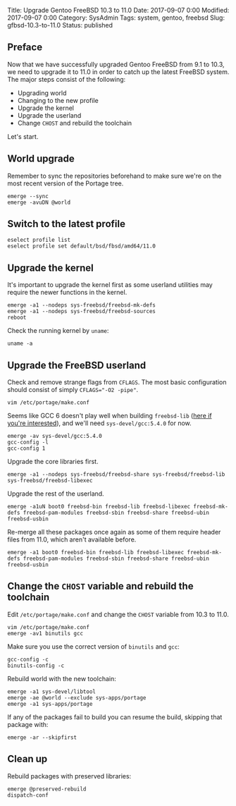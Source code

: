 Title: Upgrade Gentoo FreeBSD 10.3 to 11.0
Date: 2017-09-07 0:00
Modified: 2017-09-07 0:00
Category: SysAdmin
Tags: system, gentoo, freebsd
Slug: gfbsd-10.3-to-11.0
Status: published

## Preface

Now that we have successfully upgraded Gentoo FreeBSD from 9.1 to 10.3, we
need to upgrade it to 11.0 in order to catch up the latest FreeBSD system.
The major steps consist of the following:

 - Upgrading world
 - Changing to the new profile
 - Upgrade the kernel
 - Upgrade the userland
 - Change `CHOST` and rebuild the toolchain

Let's start.

## World upgrade

Remember to sync the repositories beforehand to make sure we're on the most
recent version of the Portage tree.

    emerge --sync
    emerge -avuDN @world

## Switch to the latest profile

    eselect profile list
    eselect profile set default/bsd/fbsd/amd64/11.0

## Upgrade the kernel

It's important to upgrade the kernel first as some userland utilities may
require the newer functions in the kernel.

    emerge -a1 --nodeps sys-freebsd/freebsd-mk-defs
    emerge -a1 --nodeps sys-freebsd/freebsd-sources
    reboot

Check the running kernel by `uname`:

    uname -a

## Upgrade the FreeBSD userland

Check and remove strange flags from `CFLAGS`. The most basic configuration
should consist of simply `CFLAGS="-O2 -pipe"`.

    vim /etc/portage/make.conf

Seems like GCC 6 doesn't play well when building `freebsd-lib`
([here if you're interested][stackoverflow-post]), and we'll need
`sys-devel/gcc:5.4.0` for now.

    emerge -av sys-devel/gcc:5.4.0
    gcc-config -l
    gcc-config 1

Upgrade the core libraries first.

    emerge -a1 --nodeps sys-freebsd/freebsd-share sys-freebsd/freebsd-lib sys-freebsd/freebsd-libexec

Upgrade the rest of the userland.

    emerge -a1uN boot0 freebsd-bin freebsd-lib freebsd-libexec freebsd-mk-defs freebsd-pam-modules freebsd-sbin freebsd-share freebsd-ubin freebsd-usbin

Re-merge all these packages once again as some of them require header files
from 11.0, which aren't available before.

    emerge -a1 boot0 freebsd-bin freebsd-lib freebsd-libexec freebsd-mk-defs freebsd-pam-modules freebsd-sbin freebsd-share freebsd-ubin freebsd-usbin

## Change the `CHOST` variable and rebuild the toolchain

Edit `/etc/portage/make.conf` and change the `CHOST` variable from 10.3 to
11.0.

    vim /etc/portage/make.conf
    emerge -av1 binutils gcc

Make sure you use the correct version of `binutils` and `gcc`:

    gcc-config -c
    binutils-config -c

Rebuild world with the new toolchain:

    emerge -a1 sys-devel/libtool
    emerge -ae @world --exclude sys-apps/portage
    emerge -a1 sys-apps/portage

If any of the packages fail to build you can resume the build, skipping
that package with:

    emerge -ar --skipfirst

## Clean up

Rebuild packages with preserved libraries:

    emerge @preserved-rebuild
    dispatch-conf

[stackoverflow-post]: https://stackoverflow.com/questions/46129786/isystem-generated-by-make-disturbing-header-search-order-with-gcc-6
